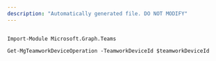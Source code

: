 ```yaml
---
description: "Automatically generated file. DO NOT MODIFY"
---
```


```powershellv1

Import-Module Microsoft.Graph.Teams

Get-MgTeamworkDeviceOperation -TeamworkDeviceId $teamworkDeviceId

```